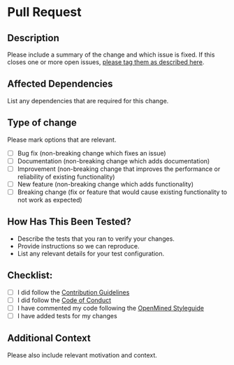 # Pull Request

## Description
Please include a summary of the change and which issue is fixed. If this closes one or more open issues, [please tag them as described here](https://help.github.com/en/github/managing-your-work-on-github/linking-a-pull-request-to-an-issue#linking-a-pull-request-to-an-issue-using-a-keyword).

## Affected Dependencies
List any dependencies that are required for this change.

## Type of change
Please mark options that are relevant.

- [ ] Bug fix (non-breaking change which fixes an issue)
- [ ] Documentation (non-breaking change which adds documentation)
- [ ] Improvement (non-breaking change that improves the performance or reliability of existing functionality)
- [ ] New feature (non-breaking change which adds functionality)
- [ ] Breaking change (fix or feature that would cause existing functionality to not work as expected)

## How Has This Been Tested?
- Describe the tests that you ran to verify your changes.
- Provide instructions so we can reproduce.
- List any relevant details for your test configuration.

## Checklist:
- [ ] I did follow the [Contribution Guidelines](https://github.com/OpenMined/.github/blob/master/CONTRIBUTING.md)
- [ ] I did follow the [Code of Conduct](https://github.com/OpenMined/.github/blob/master/CODE_OF_CONDUCT.md)
- [ ] I have commented my code following the [OpenMined Styleguide](https://github.com/OpenMined/.github/blob/master/STYLEGUIDE.md)
- [ ] I have added tests for my changes

## Additional Context
Please also include relevant motivation and context.
